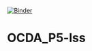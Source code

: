 [![Binder](https://mybinder.org/badge_logo.svg)](https://mybinder.org/v2/gh/lsiksous/OCDA_P5-lss/master?filepath=P5.ipynb)

# OCDA_P5-lss
